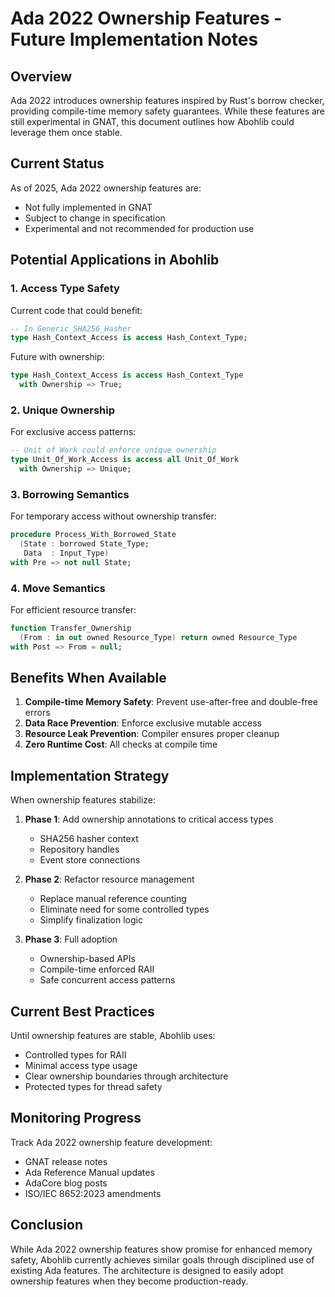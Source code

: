 # Ada 2022 Ownership Features - Future Implementation Notes

## Overview

Ada 2022 introduces ownership features inspired by Rust's borrow checker, providing compile-time memory safety guarantees. While these features are still experimental in GNAT, this document outlines how Abohlib could leverage them once stable.

## Current Status

As of 2025, Ada 2022 ownership features are:
- Not fully implemented in GNAT
- Subject to change in specification
- Experimental and not recommended for production use

## Potential Applications in Abohlib

### 1. Access Type Safety

Current code that could benefit:
```ada
-- In Generic_SHA256_Hasher
type Hash_Context_Access is access Hash_Context_Type;
```

Future with ownership:
```ada
type Hash_Context_Access is access Hash_Context_Type
  with Ownership => True;
```

### 2. Unique Ownership

For exclusive access patterns:
```ada
-- Unit of Work could enforce unique ownership
type Unit_Of_Work_Access is access all Unit_Of_Work
  with Ownership => Unique;
```

### 3. Borrowing Semantics

For temporary access without ownership transfer:
```ada
procedure Process_With_Borrowed_State
  (State : borrowed State_Type;
   Data  : Input_Type)
with Pre => not null State;
```

### 4. Move Semantics

For efficient resource transfer:
```ada
function Transfer_Ownership
  (From : in out owned Resource_Type) return owned Resource_Type
with Post => From = null;
```

## Benefits When Available

1. **Compile-time Memory Safety**: Prevent use-after-free and double-free errors
2. **Data Race Prevention**: Enforce exclusive mutable access
3. **Resource Leak Prevention**: Compiler ensures proper cleanup
4. **Zero Runtime Cost**: All checks at compile time

## Implementation Strategy

When ownership features stabilize:

1. **Phase 1**: Add ownership annotations to critical access types
   - SHA256 hasher context
   - Repository handles
   - Event store connections

2. **Phase 2**: Refactor resource management
   - Replace manual reference counting
   - Eliminate need for some controlled types
   - Simplify finalization logic

3. **Phase 3**: Full adoption
   - Ownership-based APIs
   - Compile-time enforced RAII
   - Safe concurrent access patterns

## Current Best Practices

Until ownership features are stable, Abohlib uses:
- Controlled types for RAII
- Minimal access type usage
- Clear ownership boundaries through architecture
- Protected types for thread safety

## Monitoring Progress

Track Ada 2022 ownership feature development:
- GNAT release notes
- Ada Reference Manual updates
- AdaCore blog posts
- ISO/IEC 8652:2023 amendments

## Conclusion

While Ada 2022 ownership features show promise for enhanced memory safety, Abohlib currently achieves similar goals through disciplined use of existing Ada features. The architecture is designed to easily adopt ownership features when they become production-ready.